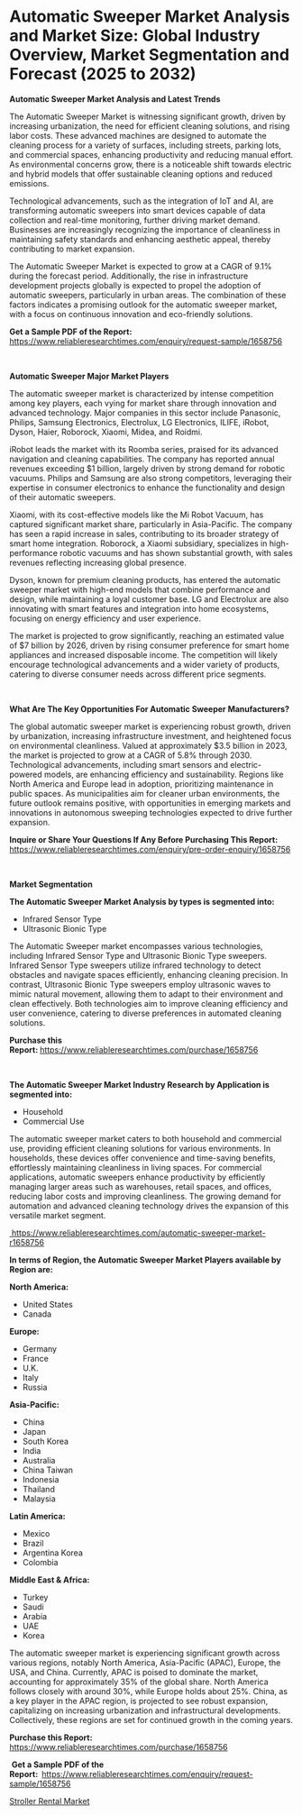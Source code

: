 <p><h1>Automatic Sweeper Market Analysis and Market Size: Global Industry Overview, Market Segmentation and Forecast (2025 to 2032)</h1></p><p><strong>Automatic Sweeper Market Analysis and Latest Trends</strong></p>
<p><p>The Automatic Sweeper Market is witnessing significant growth, driven by increasing urbanization, the need for efficient cleaning solutions, and rising labor costs. These advanced machines are designed to automate the cleaning process for a variety of surfaces, including streets, parking lots, and commercial spaces, enhancing productivity and reducing manual effort. As environmental concerns grow, there is a noticeable shift towards electric and hybrid models that offer sustainable cleaning options and reduced emissions.</p><p>Technological advancements, such as the integration of IoT and AI, are transforming automatic sweepers into smart devices capable of data collection and real-time monitoring, further driving market demand. Businesses are increasingly recognizing the importance of cleanliness in maintaining safety standards and enhancing aesthetic appeal, thereby contributing to market expansion.</p><p>The Automatic Sweeper Market is expected to grow at a CAGR of 9.1% during the forecast period. Additionally, the rise in infrastructure development projects globally is expected to propel the adoption of automatic sweepers, particularly in urban areas. The combination of these factors indicates a promising outlook for the automatic sweeper market, with a focus on continuous innovation and eco-friendly solutions.</p></p>
<p><strong>Get a Sample PDF of the Report:&nbsp;</strong> <a href="https://www.reliableresearchtimes.com/enquiry/request-sample/1658756?utm_campaign=3252&utm_medium=2&utm_source=Github&utm_content=ia&utm_term=04042025&utm_id=automatic-sweeper">https://www.reliableresearchtimes.com/enquiry/request-sample/1658756</a></p>
<p>&nbsp;</p>
<p><strong>Automatic Sweeper Major Market Players</strong></p>
<p><p>The automatic sweeper market is characterized by intense competition among key players, each vying for market share through innovation and advanced technology. Major companies in this sector include Panasonic, Philips, Samsung Electronics, Electrolux, LG Electronics, ILIFE, iRobot, Dyson, Haier, Roborock, Xiaomi, Midea, and Roidmi. </p><p>iRobot leads the market with its Roomba series, praised for its advanced navigation and cleaning capabilities. The company has reported annual revenues exceeding $1 billion, largely driven by strong demand for robotic vacuums. Philips and Samsung are also strong competitors, leveraging their expertise in consumer electronics to enhance the functionality and design of their automatic sweepers.</p><p>Xiaomi, with its cost-effective models like the Mi Robot Vacuum, has captured significant market share, particularly in Asia-Pacific. The company has seen a rapid increase in sales, contributing to its broader strategy of smart home integration. Roborock, a Xiaomi subsidiary, specializes in high-performance robotic vacuums and has shown substantial growth, with sales revenues reflecting increasing global presence.</p><p>Dyson, known for premium cleaning products, has entered the automatic sweeper market with high-end models that combine performance and design, while maintaining a loyal customer base. LG and Electrolux are also innovating with smart features and integration into home ecosystems, focusing on energy efficiency and user experience.</p><p>The market is projected to grow significantly, reaching an estimated value of $7 billion by 2026, driven by rising consumer preference for smart home appliances and increased disposable income. The competition will likely encourage technological advancements and a wider variety of products, catering to diverse consumer needs across different price segments.</p></p>
<p>&nbsp;</p>
<p><strong>What Are The Key Opportunities For Automatic Sweeper Manufacturers?</strong></p>
<p><p>The global automatic sweeper market is experiencing robust growth, driven by urbanization, increasing infrastructure investment, and heightened focus on environmental cleanliness. Valued at approximately $3.5 billion in 2023, the market is projected to grow at a CAGR of 5.8% through 2030. Technological advancements, including smart sensors and electric-powered models, are enhancing efficiency and sustainability. Regions like North America and Europe lead in adoption, prioritizing maintenance in public spaces. As municipalities aim for cleaner urban environments, the future outlook remains positive, with opportunities in emerging markets and innovations in autonomous sweeping technologies expected to drive further expansion.</p></p>
<p><strong>Inquire or Share Your Questions If Any Before Purchasing This Report:</strong> <a href="https://www.reliableresearchtimes.com/enquiry/pre-order-enquiry/1658756?utm_campaign=3252&utm_medium=2&utm_source=Github&utm_content=ia&utm_term=04042025&utm_id=automatic-sweeper">https://www.reliableresearchtimes.com/enquiry/pre-order-enquiry/1658756</a></p>
<p>&nbsp;</p>
<p><strong>Market Segmentation</strong></p>
<p><strong>The Automatic Sweeper Market Analysis by types is segmented into:</strong></p>
<p><ul><li>Infrared Sensor Type</li><li>Ultrasonic Bionic Type</li></ul></p>
<p><p>The Automatic Sweeper market encompasses various technologies, including Infrared Sensor Type and Ultrasonic Bionic Type sweepers. Infrared Sensor Type sweepers utilize infrared technology to detect obstacles and navigate spaces efficiently, enhancing cleaning precision. In contrast, Ultrasonic Bionic Type sweepers employ ultrasonic waves to mimic natural movement, allowing them to adapt to their environment and clean effectively. Both technologies aim to improve cleaning efficiency and user convenience, catering to diverse preferences in automated cleaning solutions.</p></p>
<p><strong>Purchase this Report:&nbsp;</strong><a href="https://www.reliableresearchtimes.com/purchase/1658756?utm_campaign=3252&utm_medium=2&utm_source=Github&utm_content=ia&utm_term=04042025&utm_id=automatic-sweeper">https://www.reliableresearchtimes.com/purchase/1658756</a></p>
<p>&nbsp;</p>
<p><strong>The Automatic Sweeper Market Industry Research by Application is segmented into:</strong></p>
<p><ul><li>Household</li><li>Commercial Use</li></ul></p>
<p><p>The automatic sweeper market caters to both household and commercial use, providing efficient cleaning solutions for various environments. In households, these devices offer convenience and time-saving benefits, effortlessly maintaining cleanliness in living spaces. For commercial applications, automatic sweepers enhance productivity by efficiently managing larger areas such as warehouses, retail spaces, and offices, reducing labor costs and improving cleanliness. The growing demand for automation and advanced cleaning technology drives the expansion of this versatile market segment.</p></p>
<p><a href="https://www.reliableresearchtimes.com/automatic-sweeper-market-r1658756?utm_campaign=3252&utm_medium=2&utm_source=Github&utm_content=ia&utm_term=04042025&utm_id=automatic-sweeper">&nbsp;https://www.reliableresearchtimes.com/automatic-sweeper-market-r1658756</a></p>
<p><strong>In terms of Region, the Automatic Sweeper Market Players available by Region are:</strong></p>
<p>
    <p> <strong> North America: </strong>
        <ul>
            <li>United States</li>
            <li>Canada</li>
        </ul>
        </p> 
    <p> <strong> Europe: </strong>
        <ul>
            <li>Germany</li>
            <li>France</li>
            <li>U.K.</li>
            <li>Italy</li>
            <li>Russia</li>
        </ul>
        </p> 
    <p> <strong> Asia-Pacific: </strong>
        <ul>
            <li>China</li>
            <li>Japan</li>
            <li>South Korea</li>
            <li>India</li>
            <li>Australia</li>
            <li>China Taiwan</li>
            <li>Indonesia</li>
            <li>Thailand</li>
            <li>Malaysia</li>
        </ul>
        </p> 
    <p> <strong> Latin America: </strong>
        <ul>
            <li>Mexico</li>
            <li>Brazil</li>
            <li>Argentina Korea</li>
            <li>Colombia</li>
        </ul>
        </p> 
    <p> <strong> Middle East & Africa: </strong>
        <ul>
            <li>Turkey</li>
            <li>Saudi</li>
            <li>Arabia</li>
            <li>UAE</li>
            <li>Korea</li>
        </ul>
    </p>
    </p>
<p><p>The automatic sweeper market is experiencing significant growth across various regions, notably North America, Asia-Pacific (APAC), Europe, the USA, and China. Currently, APAC is poised to dominate the market, accounting for approximately 35% of the global share. North America follows closely with around 30%, while Europe holds about 25%. China, as a key player in the APAC region, is projected to see robust expansion, capitalizing on increasing urbanization and infrastructural developments. Collectively, these regions are set for continued growth in the coming years.</p></p>
<p><strong>Purchase this Report: </strong><a href="https://www.reliableresearchtimes.com/purchase/1658756?utm_campaign=3252&utm_medium=2&utm_source=Github&utm_content=ia&utm_term=04042025&utm_id=automatic-sweeper">https://www.reliableresearchtimes.com/purchase/1658756</a></p>
<p>&nbsp;<strong>Get a Sample PDF of the Report:&nbsp;&nbsp;</strong><a href="https://www.reliableresearchtimes.com/enquiry/request-sample/1658756?utm_campaign=3252&utm_medium=2&utm_source=Github&utm_content=ia&utm_term=04042025&utm_id=automatic-sweeper">https://www.reliableresearchtimes.com/enquiry/request-sample/1658756</a></p>
<p><strong></strong></p>
<p><p><a href="https://github.com/wynonachirei9/Market-Research-Report-List-1/blob/main/stroller-rental-market.md?utm_campaign=3252&utm_medium=2&utm_source=Github&utm_content=ia&utm_term=04042025&utm_id=automatic-sweeper">Stroller Rental Market</a></p></p>